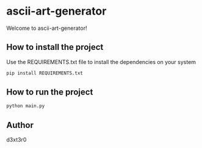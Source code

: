 # ascii-art-generator

Welcome to ascii-art-generator!

## How to install the project

Use the REQUIREMENTS.txt file to install the dependencies on your system

```bash
pip install REQUIREMENTS.txt
```

## How to run the project

```bash
python main.py
```

## Author

d3xt3r0